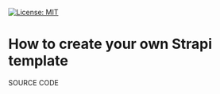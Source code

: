 [![License: MIT](https://img.shields.io/badge/License-MIT-yellow.svg)](https://opensource.org/licenses/MIT)

# How to create your own Strapi template

SOURCE CODE